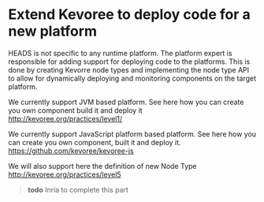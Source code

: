 # Extend Kevoree to deploy code for a new platform

HEADS is not specific to any runtime platform. The platform expert is responsible for adding support for deploying code to the platforms. This is done by creating Kevorre node types and implementing the node type API to allow for dynamically deploying and monitoring components on the target platform.

We currently support JVM based platform. See here how you can create you own component build it and deploy it
http://kevoree.org/practices/level1/

We currently support JavaScript platform based platform. See here how you can create you own component, built it and deploy it.
https://github.com/kevoree/kevoree-js

We will also support here the definition of new Node Type
http://kevoree.org/practices/level5

> **todo** Inria to complete this part
